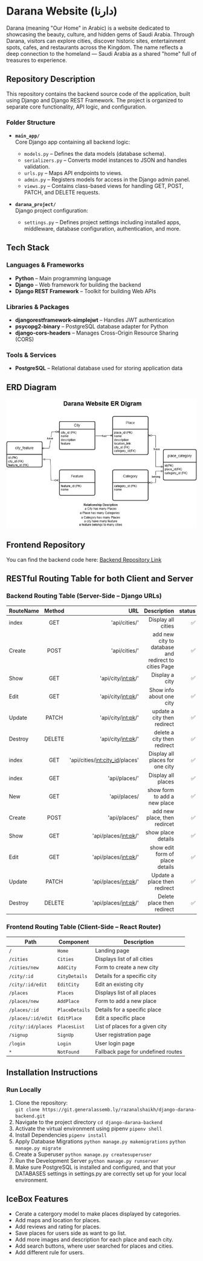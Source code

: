 # Darana Website (دارنا) 
Darana (meaning "Our Home" in Arabic) is a website dedicated to showcasing the beauty, culture, and hidden gems of Saudi Arabia.
Through Darana, visitors can explore cities, discover historic sites, entertainment spots, cafes, and restaurants across the Kingdom.
The name reflects a deep connection to the homeland — Saudi Arabia as a shared "home" full of treasures to experience.

## Repository Description

This repository contains the backend source code of the application, built using Django and Django REST Framework. The project is organized to separate core functionality, API logic, and configuration.

### Folder Structure

- **`main_app/`**  
  Core Django app containing all backend logic:
  - `models.py` – Defines the data models (database schema).
  - `serializers.py` – Converts model instances to JSON and handles validation.
  - `urls.py` – Maps API endpoints to views.
  - `admin.py` – Registers models for access in the Django admin panel.
  - `views.py` – Contains class-based views for handling GET, POST, PATCH, and DELETE requests.

- **`darana_project/`**  
  Django project configuration:
    - `settings.py` – Defines project settings including installed apps, middleware, database configuration, authentication, and more.

## Tech Stack

### Languages & Frameworks
- **Python** – Main programming language
- **Django** – Web framework for building the backend
- **Django REST Framework** – Toolkit for building Web APIs

### Libraries & Packages
- **djangorestframework-simplejwt** – Handles JWT authentication
- **psycopg2-binary** – PostgreSQL database adapter for Python
- **django-cors-headers** – Manages Cross-Origin Resource Sharing (CORS)

### Tools & Services
- **PostgreSQL** – Relational database used for storing application data
## ERD Diagram
![a picture of a ER diagram](assets/DaranaER.jpg)

## Frontend Repository
You can find the backend code here: [Backend Repository Link](
    https://git.generalassemb.ly/razanalshaikh/react-darana-frontend.git
)
## RESTful Routing Table for both Client and Server

### Backend Routing Table (Server-Side – Django URLs)
|RouteName|Method  |URL       |Description        |status    |
|:--------|:------:|--------:|------------------:|----------:|
| index   | GET    |'api/cities/'|  Display all cities|✅|
| Create  | POST   |'api/cities/'| add new city to database and redirect to cities Page|✅|
| Show    | GET    |'api/city/<int:pk>/'|  Display a city|✅|
| Edit    | GET    |'api/city/<int:pk>/'| Show info about one city|✅|
| Update  | PATCH  |'api/city/<int:pk>/'| update a city then redirect |✅|
| Destroy | DELETE |'api/city/<int:pk>/'| delete a city then redirect|✅|
| index   | GET    |'api/cities/<int:city_id>/places'|  Display all places for one city|✅|
| index   | GET    |'api/places/'|  Display all places|✅|
| New     | GET    |'api/places/| show form to add a new place|✅|
| Create  | POST   |'api/places/' | add new place, then redircet|✅|
| Show    | GET    |'api/places/<int:pk>/'| show place details| ✅|
| Edit    | GET    |'api/places/<int:pk>/'|  show edit form of place details|✅|
| Update  | PATCH  |'api/places/<int:pk>/'|Update a place then redirect|✅|
| Destroy | DELETE |'api/places/<int:pk>/'|Delete place then redirect|✅|

### Frontend Routing Table (Client-Side – React Router)
| Path                      | Component        | Description                        |
|---------------------------|------------------|------------------------------------|
| `/`                       | `Home`           | Landing page                       |
| `/cities`                 | `Cities`         | Displays list of all cities        |
| `/cities/new`             | `AddCity`        | Form to create a new city          |
| `/city/:id`               | `CityDetails`    | Details for a specific city        |
| `/city/:id/edit`          | `EditCity`       | Edit an existing city              |
| `/places`                 | `Places`         | Displays list of all places        |
| `/places/new`             | `AddPlace`       | Form to add a new place            |
| `/places/:id`             | `PlaceDetails`   | Details for a specific place       |
| `/places/:id/edit`        | `EditPlace`      | Edit a specific place              |
| `/city/:id/places`        | `PlacesList`     | List of places for a given city    |
| `/signup`                 | `SignUp`         | User registration page             |
| `/login`                  | `Login`          | User login page                    |
| `*`                       | `NotFound`       | Fallback page for undefined routes |

## Installation Instructions
### Run Locally
1. Clone the repository:  
  ` git clone https://git.generalassemb.ly/razanalshaikh/django-darana-backend.git `
2. Navigate to the project directory
    `cd django-darana-backend`
3. Activate the virtual environment using pipenv
    `pipenv shell`
4. Install Dependencies
    `pipenv install`
5. Apply Database Migrations
    `python manage.py makemigrations`
    `python manage.py migrate`
6. Create a Superuser
    `python manage.py createsuperuser`
7. Run the Development Server
    `python manage.py runserver`
8. Make sure PostgreSQL is installed and configured, and that your DATABASES settings in settings.py are correctly set up for your local environment.


## IceBox Features
- Cerate a catergory model to make places displayed by categories.
- Add maps and location for places.
- Add reviews and rating for places.
- Save places for users side as want to go list.
- Add more images and description for each place and each city.
- Add search buttons, where user searched for places and cities.
- Add different rule for users.
